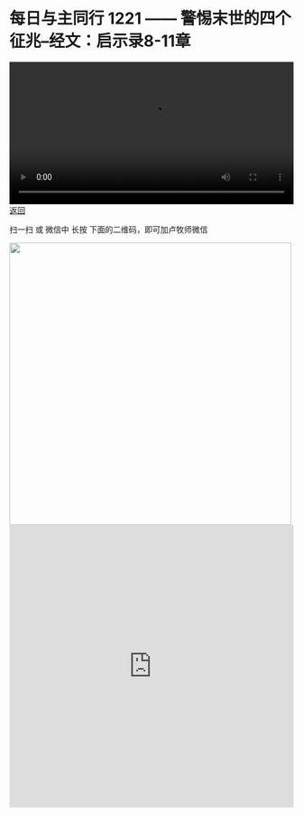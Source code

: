 # 每日与主同行 1221 —— 警惕末世的四个征兆–经文：启示录8-11章

<video width='100%' controls src='https://go2024.simai.life/api?redirect=https://r2.savefamily.net/@pastorpaulqiankunlu618/Kxb6ugOEYF8.mp4?metric=PastorLu%26keyword=webpage%26type=video%26bot=26%26to=webpage'></video>
<a href='../daily.html'> 返回 </a>
<p>扫一扫 或 微信中 长按 下面的二维码，即可加卢牧师微信</p>
<img src='https://r2.savefamily.net/OVagt1.JPG' width='500px' />



<iframe width="100%" height="500" src="https://www.youtube.com/embed/Kxb6ugOEYF8?si=zz5OCgHQvyW71w8c&amp;controls=0" title="YouTube video player" frameborder="0" allow="accelerometer; autoplay; clipboard-write; encrypted-media; gyroscope; picture-in-picture; web-share" referrerpolicy="strict-origin-when-cross-origin" allowfullscreen></iframe>
